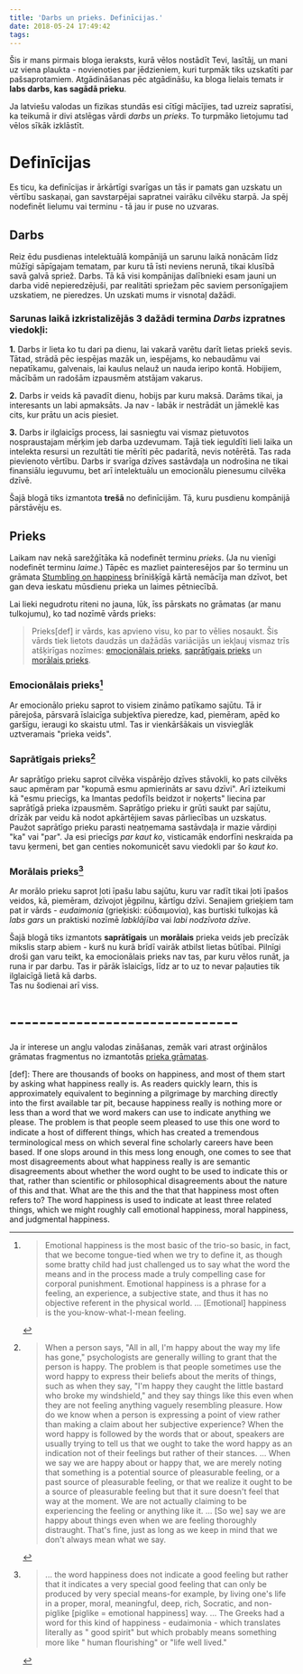 ```yaml
---
title: 'Darbs un prieks. Definīcijas.'
date: 2018-05-24 17:49:42
tags:
---
```

Šis ir mans pirmais bloga ieraksts, kurā vēlos nostādīt Tevi, lasītāj, un mani uz viena plaukta - novienoties par jēdzieniem, kuri turpmāk tiks uzskatīti par pašsaprotamiem. Atgādināšanas pēc atgādināšu, ka bloga lielais temats ir **labs darbs, kas sagādā prieku**.

Ja latviešu valodas un fizikas stundās esi cītīgi mācījies, tad uzreiz sapratīsi, ka teikumā ir divi atslēgas vārdi _darbs_ un _prieks_. To turpmāko lietojumu tad vēlos sīkāk izklāstīt.

# Definīcijas
Es ticu, ka definīcijas ir ārkārtīgi svarīgas un tās ir pamats gan uzskatu un vērtību saskaņai,  gan savstarpējai sapratnei vairāku cilvēku starpā. Ja spēj nodefinēt lielumu vai terminu - tā jau ir puse no uzvaras.
## Darbs
Reiz ēdu pusdienas intelektuālā kompānijā un sarunu laikā nonācām līdz mūžīgi sāpīgajam tematam, par kuru tā īsti neviens nerunā, tikai klusībā savā galvā spriež. Darbs. Tā kā visi kompānijas dalībnieki esam jauni un darba vidē nepieredzējuši, par realitāti spriežam pēc saviem personīgajiem uzskatiem, ne pieredzes. Un uzskati mums ir visnotaļ dažādi.

### Sarunas laikā izkristalizējās 3 dažādi termina *Darbs* izpratnes viedokļi:
**1.** Darbs ir lieta ko tu dari pa dienu, lai vakarā varētu darīt lietas priekš sevis. Tātad, strādā pēc iespējas mazāk un, iespējams, ko nebaudāmu vai nepatīkamu, galvenais, lai kaulus nelauž un nauda ieripo kontā. Hobijiem, mācībām un radošām izpausmēm atstājam vakarus.

**2.** Darbs ir veids kā pavadīt dienu, hobijs par kuru maksā. Darāms tikai, ja interesants un labi apmaksāts. Ja nav - labāk ir nestrādāt un jāmeklē kas cits, kur prātu un acis piesiet.

**3.** Darbs ir ilglaicīgs process, lai sasniegtu vai vismaz pietuvotos nospraustajam mērķim jeb darba uzdevumam. Tajā tiek ieguldīti lieli laika un intelekta resursi un rezultāti tie mērīti pēc padarītā, nevis notērētā. Tas rada pievienoto vērtību. Darbs ir svarīga dzīves sastāvdaļa un nodrošina ne tikai finansiālu ieguvumu, bet arī intelektuālu un emocionālu pienesumu cilvēka dzīvē.  

Šajā blogā tiks izmantota **trešā** no definīcijām. Tā, kuru pusdienu kompānijā pārstāvēju es. 
## Prieks
Laikam nav nekā sarežģītāka kā nodefinēt terminu _prieks_. (Ja nu vienīgi nodefinēt terminu _laime_.) Tāpēc es mazliet painteresējos par šo terminu un grāmata [Stumbling on happiness](https://en.wikipedia.org/wiki/Stumbling_on_Happiness "Stumbling on Happiness") brīnišķīgā kārtā nemācīja man dzīvot, bet gan deva ieskatu mūsdienu prieka un laimes pētniecībā.

Lai lieki negudrotu riteni no jauna, lūk, īss pārskats no grāmatas (ar manu tulkojumu), ko tad nozīmē vārds prieks:
> Prieks[def] ir vārds, kas apvieno visu, ko par to vēlies nosaukt. Šis vārds tiek lietots daudzās un dažādās variācijās un iekļauj vismaz trīs atšķirīgas nozīmes: [emocionālais prieks](#emocionālais-prieks), [saprātīgais prieks](#saprātīgais-prieks) un [morālais prieks](#morālais-prieks).

### Emocionālais prieks[^emo]
Ar emocionālo prieku saprot to visiem zināmo patīkamo sajūtu. Tā ir pārejoša, pārsvarā īslaicīga subjektīva pieredze, kad,  piemēram, apēd ko garšīgu, ieraugi ko skaistu utml. Tas ir vienkāršākais un visvieglāk uztveramais "prieka veids".
### Saprātīgais prieks[^prats]
Ar saprātīgo prieku saprot cilvēka vispārējo dzīves stāvokli, ko pats cilvēks sauc apmēram par "kopumā esmu apmierināts ar savu dzīvi". Arī izteikumi kā "esmu priecīgs, ka Imantas pedofīls beidzot ir noķerts" liecina par saprātīgā prieka izpausmēm. Saprātīgo prieku ir grūti saukt par sajūtu, drīzāk par veidu kā nodot apkārtējiem savas pārliecības un uzskatus. Paužot saprātīgo prieku parasti neatņemama sastāvdaļa ir mazie vārdiņi "ka" vai "par". Ja esi priecīgs *par kaut ko*, visticamāk endorfīni neskraida pa tavu ķermeni, bet gan centies nokomunicēt savu viedokli par šo *kaut ko*.
### Morālais prieks[^moral]
Ar morālo prieku saprot ļoti īpašu labu sajūtu, kuru var radīt tikai ļoti īpašos veidos, kā, piemēram, dzīvojot jēgpilnu, kārtīgu dzīvi. Senajiem grieķiem tam pat ir vārds - *eudaimonia* (grieķiski: εὐδαιμονία), kas burtiski tulkojas kā *labs gars* un praktiski nozīmē *labklājība* vai *labi nodzīvota dzīve*.

Šajā blogā tiks izmantots **saprātīgais** un **morālais** prieka veids jeb precīzāk mikslis starp abiem - kurš nu kurā brīdī vairāk atbilst lietas būtībai. Pilnīgi droši gan varu teikt, ka emocionālais prieks nav tas, par kuru vēlos runāt, ja runa ir par darbu. Tas ir pārāk īslaicīgs, līdz ar to uz to nevar paļauties tik ilglaicīgā lietā kā darbs.
<br>
Tas nu šodienai arī viss.
# -------------------------------
Ja ir interese un angļu valodas zināšanas, zemāk vari atrast orģinālos grāmatas fragmentus no izmantotās  [prieka grāmatas](https://en.wikipedia.org/wiki/Stumbling_on_Happiness "Stumbling on Happiness").

[def]: There are thousands of books on happiness, and most of them start by asking what happiness really is. As readers quickly learn, this is approximately equivalent to beginning a pilgrimage by marching directly into the first available tar pit, because happiness really is nothing more or less than a word that we word makers can use to indicate anything we please. The problem is that people seem pleased to use this one word to indicate a host of diﬀerent things, which has created a tremendous terminological mess on which several fine scholarly careers have been based. If one slops around in this mess long enough, one comes to see that most disagreements about what happiness really is are semantic disagreements about whether the word ought to be used to indicate this or that, rather than scientific or philosophical disagreements about the nature of this and that. What are the this and the that that happiness most often refers to? The word happiness is used to indicate at least three related things, which we might roughly call emotional happiness, moral happiness, and judgmental happiness.

[^emo]: > Emotional happiness is the most basic of the trio-so basic, in fact, that we become tongue-tied when we try to define it, as though some bratty child had just challenged us to say what the word the means and in the process made a truly compelling case for corporal punishment. Emotional happiness is a phrase for a feeling, an experience, a subjective state, and thus it has no objective referent in the physical world. ... [Emotional] happiness is the you-know-what-I-mean feeling.

[^prats]: > When a person says, "All in all, I'm happy about the way my life has gone," psychologists are generally willing to grant that the person is happy. The problem is that people sometimes use the word happy to express their beliefs about the merits of things, such as when they say, "I'm happy they caught the little bastard who broke my windshield," and they say things like this even when they are not feeling anything vaguely resembling pleasure. How do we know when a person is expressing a point of view rather than making a claim about her subjective experience? When the word happy is followed by the words that or about, speakers are usually trying to tell us that we ought to take the word happy as an indication not of their feelings but rather of their stances. ...
When we say we are happy about or happy that, we are merely noting that something is a potential source of pleasurable feeling, or a past source of pleasurable feeling, or that we realize it ought to be a source of pleasurable feeling but that it sure doesn't feel that way at the moment. We are not actually claiming to be experiencing the feeling or anything like it. ... [So we] say we are happy about things even when we are feeling thoroughly distraught. That's fine, just as long as we keep in mind that we don't always mean what we say.

[^moral]: > ... the word happiness does not indicate a good feeling but rather that it indicates a very special good feeling that can only be produced by very special means-for example, by living one's life in a proper, moral, meaningful, deep, rich, Socratic, and non-piglike [piglike = emotional happiness] way. ... The Greeks had a word for this kind of happiness - eudaimonia - which translates literally as " good spirit" but which probably means something more like " human ﬂourishing" or "life well lived."